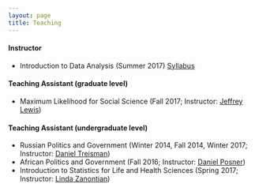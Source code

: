 ```yaml
---
layout: page
title: Teaching
---
```

#### Instructor
* Introduction to Data Analysis (Summer 2017) [Syllabus](assets/ps6syllabus17.pdf)

#### Teaching Assistant (graduate level)
* Maximum Likelihood for Social Science (Fall 2017; Instructor: [Jeffrey Lewis](http://www.sscnet.ucla.edu/polisci/faculty/lewis/))

#### Teaching Assistant (undergraduate level)
* Russian Politics and Government (Winter 2014, Fall 2014, Winter 2017; Instructor: [Daniel Treisman](https://www.danieltreisman.org/))
* African Politics and Government (Fall 2016; Instructor: [Daniel Posner](http://danielnposner.com/))
* Introduction to Statistics for Life and Health Sciences (Spring 2017; Instructor: [Linda Zanontian](http://www.stat.ucla.edu/~linda.zanontian))